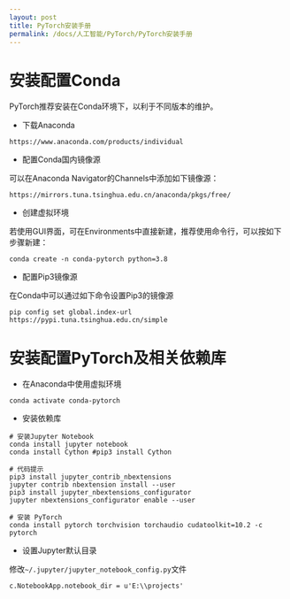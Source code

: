 ```yaml
---
layout: post
title: PyTorch安装手册
permalink: /docs/人工智能/PyTorch/PyTorch安装手册
---
```


# 安装配置Conda

PyTorch推荐安装在Conda环境下，以利于不同版本的维护。

- 下载Anaconda

```
https://www.anaconda.com/products/individual
```

- 配置Conda国内镜像源

可以在Anaconda Navigator的Channels中添加如下镜像源：

```
https://mirrors.tuna.tsinghua.edu.cn/anaconda/pkgs/free/
```

- 创建虚拟环境

若使用GUI界面，可在Environments中直接新建，推荐使用命令行，可以按如下步骤新建：

```
conda create -n conda-pytorch python=3.8
```

- 配置Pip3镜像源

在Conda中可以通过如下命令设置Pip3的镜像源

```
pip config set global.index-url https://pypi.tuna.tsinghua.edu.cn/simple
```



# 安装配置PyTorch及相关依赖库

- 在Anaconda中使用虚拟环境

```
conda activate conda-pytorch
```

- 安装依赖库

```
# 安装Jupyter Notebook
conda install jupyter notebook 
conda install Cython #pip3 install Cython

# 代码提示
pip3 install jupyter_contrib_nbextensions
jupyter contrib nbextension install --user
pip3 install jupyter_nbextensions_configurator
jupyter nbextensions_configurator enable --user

# 安装 PyTorch
conda install pytorch torchvision torchaudio cudatoolkit=10.2 -c pytorch
```

- 设置Jupyter默认目录

修改`~/.jupyter/jupyter_notebook_config.py`文件

```
c.NotebookApp.notebook_dir = u'E:\\projects'
```

